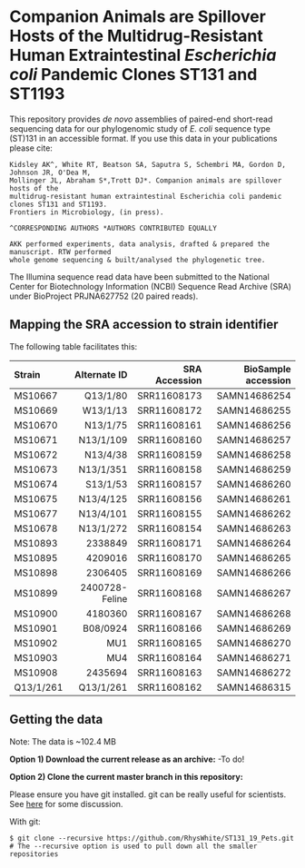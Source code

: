 # Companion Animals are Spillover Hosts of the Multidrug-Resistant Human Extraintestinal *Escherichia coli* Pandemic Clones ST131 and ST1193
This repository provides *de novo* assemblies of paired-end short-read sequencing data for our phylogenomic study of *E. coli* sequence type (ST)131 in an accessible format. If you use this data in your publications please cite:

```
Kidsley AK^, White RT, Beatson SA, Saputra S, Schembri MA, Gordon D, Johnson JR, O'Dea M, 
Mollinger JL, Abraham S*,Trott DJ*. Companion animals are spillover hosts of the 
multidrug-resistant human extraintestinal Escherichia coli pandemic clones ST131 and ST1193.
Frontiers in Microbiology, (in press).

^CORRESPONDING AUTHORS *AUTHORS CONTRIBUTED EQUALLY

AKK performed experiments, data analysis, drafted & prepared the manuscript. RTW performed 
whole genome sequencing & built/analysed the phylogenetic tree. 
```

The Illumina sequence read data have been submitted to the National Center for Biotechnology Information (NCBI) Sequence Read Archive (SRA) under BioProject PRJNA627752 (20 paired reads).

## Mapping the SRA accession to strain identifier

The following table facilitates this:

| Strain | Alternate ID | SRA Accession | BioSample accession |
| :---         |          ---: |          ---: |          ---: |
| MS10667 | Q13/1/80 | SRR11608173 | SAMN14686254 |
| MS10669 | W13/1/13 | SRR11608172 | SAMN14686255 |
| MS10670 | N13/1/75 | SRR11608161 | SAMN14686256 |
| MS10671 | N13/1/109 | SRR11608160 | SAMN14686257 |
| MS10672 | N13/4/38 | SRR11608159 | SAMN14686258 |
| MS10673 | N13/1/351 | SRR11608158 | SAMN14686259 |
| MS10674 | S13/1/53 | SRR11608157 | SAMN14686260 |
| MS10675 | N13/4/125 | SRR11608156 | SAMN14686261 |
| MS10677 | N13/4/101 | SRR11608155 | SAMN14686262 |
| MS10678 | N13/1/272 | SRR11608154 | SAMN14686263 |
| MS10893 | 2338849 | SRR11608171 | SAMN14686264 |
| MS10895 | 4209016 | SRR11608170 | SAMN14686265 |
| MS10898 | 2306405 | SRR11608169 | SAMN14686266 |
| MS10899 | 2400728-Feline | SRR11608168 | SAMN14686267 |
| MS10900 | 4180360 | SRR11608167 | SAMN14686268 |
| MS10901 | B08/0924 | SRR11608166 | SAMN14686269 |
| MS10902 | MU1 | SRR11608165 | SAMN14686270 |
| MS10903 | MU4 | SRR11608164 | SAMN14686271 |
| MS10908 | 2435694 | SRR11608163 | SAMN14686272 |
| Q13/1/261 | Q13/1/261 | SRR11608162 | SAMN14686315 |

## Getting the data
Note: The data is ~102.4 MB

**Option 1) Download the current release as an archive:**
-To do!

**Option 2) Clone the current master branch in this repository:**

Please ensure you have git installed. git can be really useful for scientists. See [here](http://blogs.biomedcentral.com/bmcblog/2013/02/28/version-control-for-scientific-research/) for some discussion.

With git:

```$ git clone --recursive https://github.com/RhysWhite/ST131_19_Pets.git # The --recursive option is used to pull down all the smaller repositories```

